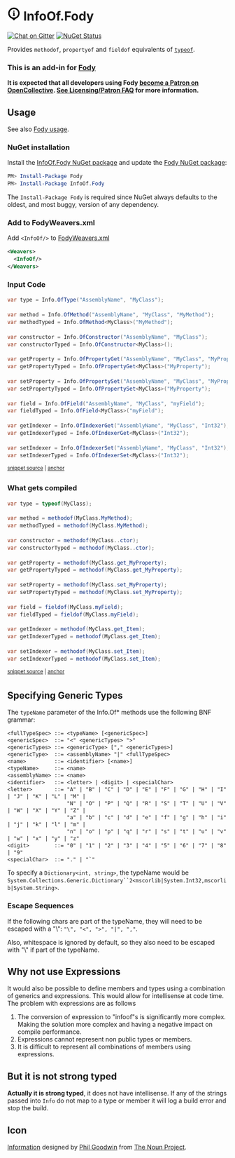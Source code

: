<!--
GENERATED FILE - DO NOT EDIT
This file was generated by [MarkdownSnippets](https://github.com/SimonCropp/MarkdownSnippets).
Source File: /readme.source.md
To change this file edit the source file and then run MarkdownSnippets.
-->

# <img src="/package_icon.png" height="30px"> InfoOf.Fody

[![Chat on Gitter](https://img.shields.io/gitter/room/fody/fody.svg)](https://gitter.im/Fody/Fody)
[![NuGet Status](https://img.shields.io/nuget/v/InfoOf.Fody.svg)](https://www.nuget.org/packages/InfoOf.Fody/)

Provides `methodof`, `propertyof` and `fieldof` equivalents of [`typeof`](http://msdn.microsoft.com/en-us/library/58918ffs.aspx).


### This is an add-in for [Fody](https://github.com/Fody/Home/)

**It is expected that all developers using Fody [become a Patron on OpenCollective](https://opencollective.com/fody/contribute/patron-3059). [See Licensing/Patron FAQ](https://github.com/Fody/Home/blob/master/pages/licensing-patron-faq.md) for more information.**


## Usage

See also [Fody usage](https://github.com/Fody/Home/blob/master/pages/usage.md).


### NuGet installation

Install the [InfoOf.Fody NuGet package](https://nuget.org/packages/InfoOf.Fody/) and update the [Fody NuGet package](https://nuget.org/packages/Fody/):

```powershell
PM> Install-Package Fody
PM> Install-Package InfoOf.Fody
```

The `Install-Package Fody` is required since NuGet always defaults to the oldest, and most buggy, version of any dependency.


### Add to FodyWeavers.xml

Add `<InfoOf/>` to [FodyWeavers.xml](https://github.com/Fody/Home/blob/master/pages/usage.md#add-fodyweaversxml)

```xml
<Weavers>
  <InfoOf/>
</Weavers>
```


### Input Code

<!-- snippet: usage -->
<a id='snippet-usage'></a>
```cs
var type = Info.OfType("AssemblyName", "MyClass");

var method = Info.OfMethod("AssemblyName", "MyClass", "MyMethod");
var methodTyped = Info.OfMethod<MyClass>("MyMethod");

var constructor = Info.OfConstructor("AssemblyName", "MyClass");
var constructorTyped = Info.OfConstructor<MyClass>();

var getProperty = Info.OfPropertyGet("AssemblyName", "MyClass", "MyProperty");
var getPropertyTyped = Info.OfPropertyGet<MyClass>("MyProperty");

var setProperty = Info.OfPropertySet("AssemblyName", "MyClass", "MyProperty");
var setPropertyTyped = Info.OfPropertySet<MyClass>("MyProperty");

var field = Info.OfField("AssemblyName", "MyClass", "myField");
var fieldTyped = Info.OfField<MyClass>("myField");

var getIndexer = Info.OfIndexerGet("AssemblyName", "MyClass", "Int32");
var getIndexerTyped = Info.OfIndexerGet<MyClass>("Int32");

var setIndexer = Info.OfIndexerSet("AssemblyName", "MyClass", "Int32");
var setIndexerTyped = Info.OfIndexerSet<MyClass>("Int32");
```
<sup><a href='/Tests/Snippets.cs#L5-L30' title='Snippet source file'>snippet source</a> | <a href='#snippet-usage' title='Start of snippet'>anchor</a></sup>
<!-- endSnippet -->


### What gets compiled

<!-- snippet: UsageCompiled -->
<a id='snippet-usagecompiled'></a>
```cs
var type = typeof(MyClass);

var method = methodof(MyClass.MyMethod);
var methodTyped = methodof(MyClass.MyMethod);

var constructor = methodof(MyClass..ctor);
var constructorTyped = methodof(MyClass..ctor);

var getProperty = methodof(MyClass.get_MyProperty);
var getPropertyTyped = methodof(MyClass.get_MyProperty);

var setProperty = methodof(MyClass.set_MyProperty);
var setPropertyTyped = methodof(MyClass.set_MyProperty);

var field = fieldof(MyClass.myField);
var fieldTyped = fieldof(MyClass.myField);

var getIndexer = methodof(MyClass.get_Item);
var getIndexerTyped = methodof(MyClass.get_Item);

var setIndexer = methodof(MyClass.set_Item);
var setIndexerTyped = methodof(MyClass.set_Item);
```
<sup><a href='/Tests/Snippets.cs#L33-L58' title='Snippet source file'>snippet source</a> | <a href='#snippet-usagecompiled' title='Start of snippet'>anchor</a></sup>
<!-- endSnippet -->


## Specifying Generic Types

The `typeName` parameter of the Info.Of* methods use the following BNF grammar:

```
<fullTypeSpec> ::= <typeName> [<genericSpec>]
<genericSpec>  ::= "<" <genericTypes> ">"
<genericTypes> ::= <genericType> ["," <genericTypes>]
<genericType>  ::= <assemblyName> "|" <fullTypeSpec>
<name>         ::= <identifier> [<name>]
<typeName>     ::= <name>
<assemblyName> ::= <name>
<identifier>   ::= <letter> | <digit> | <specialChar>
<letter>       ::= "A" | "B" | "C" | "D" | "E" | "F" | "G" | "H" | "I" | "J" | "K" | "L" | "M" |
                   "N" | "O" | "P" | "Q" | "R" | "S" | "T" | "U" | "V" | "W" | "X" | "Y" | "Z" |
                   "a" | "b" | "c" | "d" | "e" | "f" | "g" | "h" | "i" | "j" | "k" | "l" | "m" |
                   "n" | "o" | "p" | "q" | "r" | "s" | "t" | "u" | "v" | "w" | "x" | "y" | "z"
<digit>        ::= "0" | "1" | "2" | "3" | "4" | "5" | "6" | "7" | "8" | "9"
<specialChar>  ::= "." | "`"
```

To specify a `Dictionary<int, string>`, the typeName would be `System.Collections.Generic.Dictionary``2<mscorlib|System.Int32,mscorlib|System.String>`.


### Escape Sequences

If the following chars are part of the typeName, they will need to be escaped with a "\\": `"\", "<", ">", "|", ","`.

Also, whitespace is ignored by default, so they also need to be escaped with "\\" if part of the typeName.


## Why not use Expressions

It would also be possible to define members and types using a combination of generics and expressions. This would allow for intellisense at code time. The problem with expressions are as  follows

 1. The conversion of expression to "infoof"s is significantly more complex. Making the solution more complex and having a negative impact on compile performance.
 1. Expressions cannot represent non public types or members.
 1. It is difficult to represent all combinations of members using expressions.


## But it is not strong typed

**Actually it is strong typed**, it does not have intellisense. If any of the strings passed into `Info` do not map to a type or member it will log a build error and stop the build.



## Icon

[Information](https://thenounproject.com/noun/information/#icon-No9867) designed by [Phil Goodwin](https://thenounproject.com/Fhlcreative) from [The Noun Project](https://thenounproject.com).
